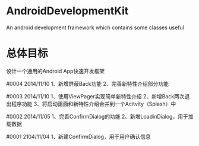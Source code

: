 AndroidDevelopmentKit
=====================

An android development framework which contains some classes useful

总体目标
=====================
设计一个通用的Android App快速开发框架

#0004 2014/11/10
      1、新增屏蔽Back功能
      2、完善新特性介绍部分功能

#0003 2014/11/10
      1、使用ViewPager实现简单新特性介绍
      2、新增Back两次退出程序功能
      3、将启动画面和新特性介绍合并到一个Acitvity（Splash）中
      
#0002 2014/11/05
      1、完善ConfirmDialog的功能
      2、新增LoadinDialog，用于加载数据
      
#0001 2104/11/04
      1、新建ConfirmDialog，用于用户确认信息
